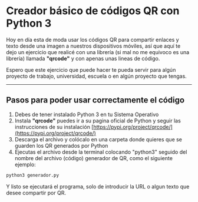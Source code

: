 # Creador básico de códigos QR con Python 3
Hoy en día esta de moda usar los códigos QR para compartir enlaces y texto desde una imagen a nuestros dispositivos móviles, así que aquí te dejo un ejercicio que realicé con una librería (si mal no me equivoco es una librería) llamada **"qrcode"** y con apenas unas lineas de código.

Espero que este ejercicio que puede hacer te pueda servir para algún proyecto de trabajo, universidad, escuela o en algún proyecto 	que tengas.

---
## Pasos para poder usar correctamente el código

1. Debes de tener instalado Python 3 en tu Sistema Operativo
2. Instala **"qrcode"** puedes ir a su pagina oficial de Python y seguir las instrucciones de su instalación [https://pypi.org/project/qrcode/](https://pypi.org/project/qrcode/)
3. Descarga el archivo y colócalo en una carpeta donde quieres que se guarden los QR generados por Python
4. Ejecutas el archivo desde la terminal colocando "python3" seguido del nombre del archivo (código) generador de QR, como el siguiente ejemplo:

```bash
python3 generador.py
```
Y listo se ejecutará el programa, solo de introducir la URL o algun texto que desee compartir por QR.
